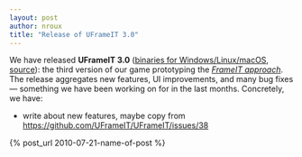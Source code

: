 ```yaml
---
layout: post
author: nroux
title: "Release of UFrameIT 3.0"
---
```


We have released **UFrameIT 3.0** ([binaries for Windows/Linux/macOS](https://github.com/UFrameIT/UFrameIT/releases/tag/3.0), [source](https://github.com/UFrameIT/UFrameIT/tree/3.0)):
the third version of our game prototyping the [*FrameIT approach*](https://uframeit.org/#the-uframeit-framework-and-serious-games).
The release aggregates new features, UI improvements, and many bug fixes &mdash; something we have been working on for in the last months.
Concretely, we have:

- write about new features, maybe copy from https://github.com/UFrameIT/UFrameIT/issues/38

{% post_url 2010-07-21-name-of-post %}
